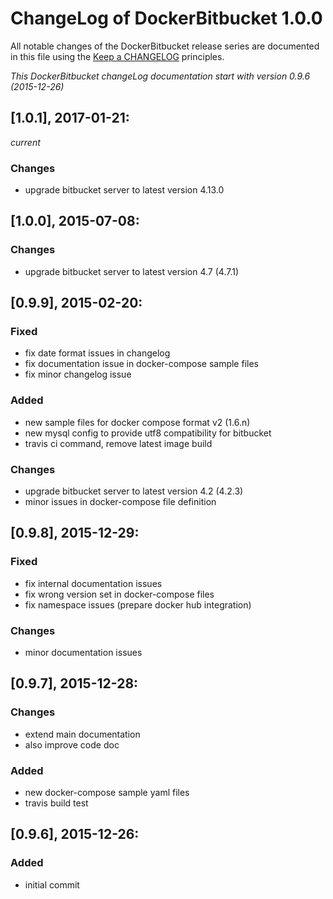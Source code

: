 # ChangeLog of DockerBitbucket 1.0.0

All notable changes of the DockerBitbucket release series are documented in this file using the [Keep a CHANGELOG](http://keepachangelog.com/) principles.

_This DockerBitbucket changeLog documentation start with version 0.9.6 (2015-12-26)_

## [1.0.1], 2017-01-21:
_current_

### Changes
- upgrade bitbucket server to latest version 4.13.0


## [1.0.0], 2015-07-08:

### Changes
- upgrade bitbucket server to latest version 4.7 (4.7.1)


## [0.9.9], 2015-02-20:

### Fixed
- fix date format issues in changelog
- fix documentation issue in docker-compose sample files
- fix minor changelog issue

### Added
- new sample files for docker compose format v2 (1.6.n)
- new mysql config to provide utf8 compatibility for bitbucket
- travis ci command, remove latest image build

### Changes
- upgrade bitbucket server to latest version 4.2 (4.2.3)
- minor issues in docker-compose file definition


## [0.9.8], 2015-12-29:

### Fixed
- fix internal documentation issues
- fix wrong version set in docker-compose files
- fix namespace issues (prepare docker hub integration)

### Changes
- minor documentation issues


## [0.9.7], 2015-12-28:

### Changes
- extend main documentation
- also improve code doc

### Added
- new docker-compose sample yaml files
- travis build test


## [0.9.6], 2015-12-26:

### Added
- initial commit
